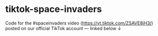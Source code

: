 # tiktok-space-invaders
Code for the #spaceinvaders video (https://vt.tiktok.com/ZSAVE8jH3/) posted on our official TikTok account — linked below‎‎ ↓
